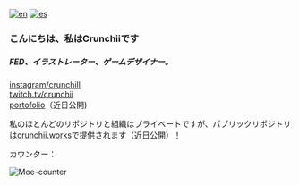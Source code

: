 [![en](https://img.shields.io/badge/lang-en-red.svg)](https://github.com/Mohizuki/Mohizuki/blob/main/README.md)
[![es](https://img.shields.io/badge/lang-jp-blue.svg)](https://github.com/Mohizuki/Mohizuki/blob/main/README.jp.md)

<h3 align=left>こんにちは、私はCrunchiiです</h3> 
<h5 align=left>FED、イラストレーター、ゲームデザイナー。</h5>

[instagram/crunchill][ig]<br/>
[twitch.tv/crunchii][tw]<br/>
[portofolio][porto]（近日公開)

私のほとんどのリポジトリと組織はプライベートですが、パブリックリポジトリは[crunchii.works][org]で提供されます（近日公開）！

[ig]: https://www.instagram.com/crunchill/
[tw]: https://www.twitch.tv/crunchii
[porto]: #
[org]: https://github.com/crunchii-works
[4]: https://count.chiya.dev/get/@crunchii?theme=asoul

カウンター：

![Moe-counter][4]
